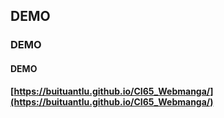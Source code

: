 ## DEMO
### DEMO
#### DEMO

**[https://buituantlu.github.io/CI65_Webmanga/](https://buituantlu.github.io/CI65_Webmanga/)**
